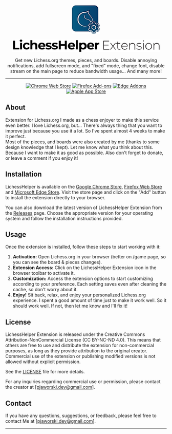 <p align="center">
  <img src="https://raw.githubusercontent.com/chesshelper/lichesshelper/6bbec98b0c8225fdad5e0479724bb7bc45784b49/chrome/assets/img/logo.svg" width="90" height="90"/>
</p>

<p align="center">
  <img src="https://raw.githubusercontent.com/chesshelper/lichesshelper/384a29fa2ff627e7f90a33ea5147982747ea07a6/chrome/assets/img/text.svg" width="460px" height="auto"/>
</p>

<p align="center">
Get new Lichess.org themes, pieces, and boards. Disable annoying notifications, add fullscreen mode, and "fixed" mode, change font, disable stream on the main page to reduce bandwidth usage... And many more!
</p>

***

<p align="center"><a rel="noreferrer noopener" href="https://chrome.google.com/webstore/detail/chesshelper-improve-chess/kdkckejnngdmlcephpnfaggaeofloode/"><img alt="Chrome Web Store" src="https://img.shields.io/badge/Chrome-141e24.svg?&style=for-the-badge&logo=google-chrome&logoColor=white"></a>  <a rel="noreferrer noopener" href="https://addons.mozilla.org/en-US/firefox/addon/chesshelper/"><img alt="Firefox Add-ons" src="https://img.shields.io/badge/Firefox-141e24.svg?&style=for-the-badge&logo=firefox-browser&logoColor=white"></a>  <a rel="noreferrer noopener" title="Very Soon (on review)" href="#mc"><img alt="Edge Addons" src="https://img.shields.io/badge/Edge-141e24.svg?&style=for-the-badge&logo=microsoft-edge&logoColor=white"></a>  <a href="#soon" title="Soon" rel="noreferrer noopener"><img height="28" alt="Apple App Store" src="https://img.shields.io/badge/Safari-141e24.svg?&style=for-the-badge&logo=microsoft-edge&logoColor=white"></a>



## About

Extension for Lichess.org I made as a chess enjoyer to make this service even better. 
I love Lichess.org, but... There's always thing that you want to improve just because you use it a lot. So I've spent almost 4 weeks to make it perfect. <br> Most of the pieces, and boards were also created by me (thanks to some design knowledge that I kept). Let me know what you think about this. Because I want to make it as good as possible. Also don't forget to donate, or leave a comment if you enjoy it!


## Installation

LichessHelper is available on the [Google Chrome Store](https://chrome.google.com/webstore/detail/chesshelper-improve-chess/kdkckejnngdmlcephpnfaggaeofloode/), [Firefox Web Store](https://addons.mozilla.org/en-US/firefox/addon/chesshelper/) and [Microsoft Edge Store](#ms). Visit the store page and click on the "Add" button to install the extension directly to your browser.

You can also download the latest version of LichessHelper Extension from the [Releases](https://github.com/chesshelper/chesshelper/releases) page. Choose the appropriate version for your operating system and follow the installation instructions provided.

## Usage

Once the extension is installed, follow these steps to start working with it:

1. **Activation:** Open Lichess.org in your browser (better on /game page, so you can see the board & pieces changes).
2. **Extension Access:** Click on the LichessHelper Extension icon in the browser toolbar to activate it.
3. **Customization:** Access the extension options to start customizing according to your preference. Each setting saves even after cleaning the cache, so don't worry about it.
4. **Enjoy!** Sit back, relax, and enjoy your personalized Lichess.org experience. I spent a good amount of time just to make it work well. So it should work well. If not, then let me know and I'll fix it!

## License

LichessHelper Extension is released under the Creative Commons Attribution-NonCommercial License (CC BY-NC-ND 4.0). This means that others are free to use and distribute the extension for non-commercial purposes, as long as they provide attribution to the original creator. Commercial use of the extension or publishing modified versions is not allowed without explicit permission.

See the [LICENSE](https://github.com/chesshelper/chesshelper/blob/main/LICENSE.md) file for more details.

For any inquiries regarding commercial use or permission, please contact the creator at [pjaworski.dev@gmail.com].

## Contact

If you have any questions, suggestions, or feedback, please feel free to contact Me at [pjaworski.dev@gmail.com].

---
